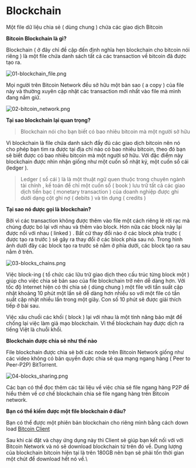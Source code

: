 # Blockchain

Một file dữ liệu chia sẻ ( dùng chung ) chứa các giao dịch Bitcoin

**Bitcoin Blockchain là gì?**

Blockchain ( ở đây chỉ đề cập đến định nghĩa hẹn blockchain cho bitcoin nói riêng ) là một file chứa danh sách tất cả các transaction về bitcoin đã được tạo ra.

![01-blockchain_file.png](/images/01-blockchain_file.png) 

Mọi người trên Bitcoin Network đều sở hữu một bản sao ( a copy ) của file này và thường xuyên cập nhật các transaction mới nhất vào file mà mình đang nắm giữ.

![02-bitcoin_network.png](/images/02-bitcoin_network.png)

**Tại sao blockchain lại quan trọng?**

> Blockchain nói cho bạn biết có bao nhiêu bitcoin mà một người sở hữu

Vì blockchain là file chứa danh sách đầy đủ các giao dịch bitcoin nên nó cho phép bạn tìm ra được tại địa chỉ nào có bao nhiêu bitcoin, theo đó bạn sẽ biết được có bao nhiêu bitcoin mà một người sở hữu. Với đặc điểm này blockchain được nhìn nhận giống như một cuốn sổ nhật ký, một cuốn sổ cái (ledger ).

> Ledger ( sổ cái ) là là một thuật ngữ quen thuộc trong chuyên ngành tài chính , kế  toán để chỉ một cuốn sổ ( book ) lưu trữ tất cả các giao dịch tiền bạc ( monetary transaction ) của doanh nghiệp được ghi dưới dạng cột ghi nợ ( debits ) và tín dụng ( credits )

**Tại sao nó được gọi là blockchain?**

Bởi vì các transaction không được thêm vào file một cách riêng lẻ rời rạc mà chúng được bó lại với nhau và thêm vào block. Hơn nữa các block này lại được nối với nhau ( linked ) . Bất cứ thay đổi nào ở các block phía trước ( được tạo ra trước ) sẽ gây ra thay đổi ở các block phía sau nó. Trong hình ảnh dưới đây các block tạo ra trước sẽ nằm ở phía dưới, các block tạo ra sau nằm ở trên.

![03-blocks_chains.png](/images/03-blocks_chains.png)

Việc block-ing ( tổ chức các lữu trữ giao dịch theo cấu trúc từng block một ) giúp cho việc chia sẻ bản sao của file blockchain trở nên dễ dàng hơn. Với tốc độ Internet hiện có thì chia sẻ ( dùng chung ) một file với tần suất cập nhật khoảng 10 phút một lần sẽ dễ dàng hơn nhiều so với một file có tần suất cập nhật nhiều lần trong một giây. Con số 10 phút sẽ được giải thích tiếp ở bài sau.

Việc xâu chuối các khối ( block ) lại với nhau là một tính năng bảo mật để chống lại việc làm giả mạo blockchain. Vì thế blockchain hay được dịch ra tiếng Việt là chuỗi khối.

**Blockchain được chia sẻ như thế nào**

File blockchain được chia sẻ bởi các node trên Bitcoin Network giống như các video không có bản quyền được chia sẻ qua mạng ngang hàng ( Peer to Peer-P2P) BitTorrent.

![04-blocks_sharing.png](/images/04-blocks_sharing.png)

Các bạn có thể đọc thêm các tài liệu về việc chia sẻ file ngang hàng P2P để hiểu thêm về cơ chế blockchain chia sẻ file ngang hàng trên Bitcoin network.

**Bạn có thể kiếm được một file blockchain ở đâu?**

Bạn có thể được một phiên bản blockchain cho riêng mình bằng cách down load [Bitcoin Client ](https://bitcoin.org/en/download)

Sau khi cài đặt và chạy ứng dụng này thì Client sẽ giúp bạn kết nối với với Bitcoin Network và nó sẽ download blockchain từ trên đó về. Dung lượng của blockchain bitcoin hiện tại là trên 180GB nên bạn sẽ phải tốn thời gian một chút để download hết nó về.\
